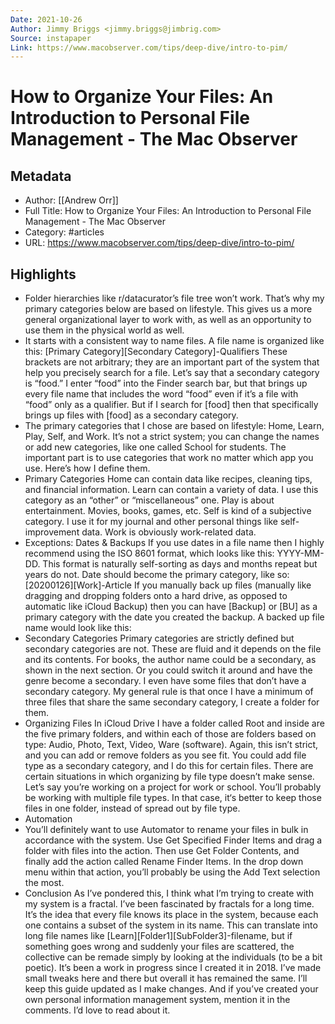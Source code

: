 ```yaml
---
Date: 2021-10-26
Author: Jimmy Briggs <jimmy.briggs@jimbrig.com>
Source: instapaper
Link: https://www.macobserver.com/tips/deep-dive/intro-to-pim/
---
```

# How to Organize Your Files: An Introduction to Personal File Management - The Mac Observer

## Metadata
- Author: [[Andrew Orr]]
- Full Title: How to Organize Your Files: An Introduction to Personal File Management - The Mac Observer
- Category: #articles
- URL: https://www.macobserver.com/tips/deep-dive/intro-to-pim/

## Highlights
- Folder hierarchies like r/datacurator’s file tree won’t work. That’s why my primary categories below are based on lifestyle. This gives us a more general organizational layer to work with, as well as an opportunity to use them in the physical world as well.
- It starts with a consistent way to name files. A file name is organized like this:
  [Primary Category][Secondary Category]-Qualifiers
  These brackets are not arbitrary; they are an important part of the system that help you precisely search for a file. Let’s say that a secondary category is “food.” I enter “food” into the Finder search bar, but that brings up every file name that includes the word “food” even if it’s a file with “food” only as a qualifier. But if I search for [food] then that specifically brings up files with [food] as a secondary category.
- The primary categories that I chose are based on lifestyle: Home, Learn, Play, Self, and Work. It’s not a strict system; you can change the names or add new categories, like one called School for students. The important part is to use categories that work no matter which app you use. Here’s how I define them.
- Primary Categories
  Home can contain data like recipes, cleaning tips, and financial information.
  Learn can contain a variety of data. I use this category as an “other” or “miscellaneous” one.
  Play is about entertainment. Movies, books, games, etc.
  Self is kind of a subjective category. I use it for my journal and other personal things like self-improvement data.
  Work is obviously work-related data.
- Exceptions: Dates & Backups
  If you use dates in a file name then I highly recommend using the ISO 8601 format, which looks like this: YYYY-MM-DD. This format is naturally self-sorting as days and months repeat but years do not. Date should become the primary category, like so:
  [20200126][Work]-Article
  If you manually back up files (manually like dragging and dropping folders onto a hard drive, as opposed to automatic like iCloud Backup) then you can have [Backup] or [BU] as a primary category with the date you created the backup. A backed up file name would look like this:
- Secondary Categories
  Primary categories are strictly defined but secondary categories are not. These are fluid and it depends on the file and its contents. For books, the author name could be a secondary, as shown in the next section. Or you could switch it around and have the genre become a secondary. I even have some files that don’t have a secondary category. My general rule is that once I have a minimum of three files that share the same secondary category, I create a folder for them.
- Organizing Files
  In iCloud Drive I have a folder called Root and inside are the five primary folders, and within each of those are folders based on type: Audio, Photo, Text, Video, Ware (software). Again, this isn’t strict, and you can add or remove folders as you see fit. You could add file type as a secondary category, and I do this for certain files.
  There are certain situations in which organizing by file type doesn’t make sense. Let’s say you’re working on a project for work or school. You’ll probably be working with multiple file types. In that case, it‘s better to keep those files in one folder, instead of spread out by file type.
- Automation
- You’ll definitely want to use Automator to rename your files in bulk in accordance with the system. Use Get Specified Finder Items and drag a folder with files into the action. Then use Get Folder Contents, and finally add the action called Rename Finder Items. In the drop down menu within that action, you’ll probably be using the Add Text selection the most.
- Conclusion
  As I’ve pondered this, I think what I’m trying to create with my system is a fractal. I’ve been fascinated by fractals for a long time. It’s the idea that every file knows its place in the system, because each one contains a subset of the system in its name. This can translate into long file names like [Learn][Folder1][SubFolder3]-filename, but if something goes wrong and suddenly your files are scattered, the collective can be remade simply by looking at the individuals (to be a bit poetic).
  It’s been a work in progress since I created it in 2018. I’ve made small tweaks here and there but overall it has remained the same. I’ll keep this guide updated as I make changes. And if you’ve created your own personal information management system, mention it in the comments. I’d love to read about it.
